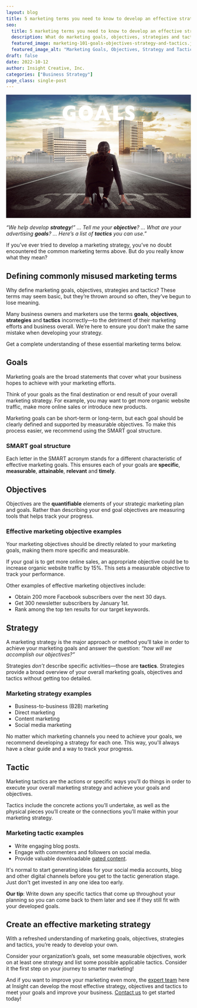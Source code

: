 ```yaml
---
layout: blog
title: 5 marketing terms you need to know to develop an effective strategy
seo:
  title: 5 marketing terms you need to know to develop an effective strategy
  description: What do marketing goals, objectives, strategies and tactics really mean? Learn the definitions of these commonly misused marketing terms.
  featured_image: marketing-101-goals-objectives-strategy-and-tactics.jpg
  featured_image_alt: "Marketing Goals, Objectives, Strategy and Tactics"
draft: false
date: 2022-10-12
author: Insight Creative, Inc.
categories: ["Business Strategy"]
page_class: single-post
---
```


![Marketing Goals, Objectives, Strategy and Tactics](marketing-101-goals-objectives-strategy-and-tactics.jpg)

_“We help develop __strategy__!” … Tell me your __objective__? … What are your advertising __goals__? … Here’s a list of __tactics__ you can use.”_

If you’ve ever tried to develop a marketing strategy, you’ve no doubt encountered the common marketing terms above. But do you really know what they mean?

## Defining commonly misused marketing terms

Why define marketing goals, objectives, strategies and tactics? These terms may seem basic, but they’re thrown around so often, they’ve begun to lose meaning.

Many business owners and marketers use the terms __goals__, __objectives__, __strategies__ and __tactics__ incorrectly—to the detriment of their marketing efforts and business overall. We’re here to ensure you don’t make the same mistake when developing your strategy.

Get a complete understanding of these essential marketing terms below.

## Goals

Marketing goals are the broad statements that cover what your business hopes to achieve with your marketing efforts.

Think of your goals as the final destination or end result of your overall marketing strategy. For example, you may want to get more organic website traffic, make more online sales or introduce new products.

Marketing goals can be short-term or long-term, but each goal should be clearly defined and supported by measurable objectives. To make this process easier, we recommend using the SMART goal structure.

### SMART goal structure

Each letter in the SMART acronym stands for a different characteristic of effective marketing goals. This ensures each of your goals are __specific__, __measurable__, __attainable__, __relevant__ and __timely__.

## Objectives

Objectives are the __quantifiable__ elements of your strategic marketing plan and goals. Rather than describing your end goal objectives are measuring tools that helps track your progress.

### Effective marketing objective examples

Your marketing objectives should be directly related to your marketing goals, making them more specific and measurable.

If your goal is to get more online sales, an appropriate objective could be to increase organic website traffic by 15%. This sets a measurable objective to track your performance.

Other examples of effective marketing objectives include:

- Obtain 200 more Facebook subscribers over the next 30 days.
- Get 300 newsletter subscribers by January 1st.
- Rank among the top ten results for our target keywords.

## Strategy

A marketing strategy is the major approach or method you’ll take in order to achieve your marketing goals and answer the question: _“how will we accomplish our objectives?”_

Strategies _don’t_ describe specific activities—those are __tactics__. Strategies provide a broad overview of your overall marketing goals, objectives and tactics without getting too detailed.

### Marketing strategy examples

- Business-to-business (B2B) marketing
- Direct marketing
- Content marketing
- Social media marketing

No matter which marketing channels you need to achieve your goals, we recommend developing a strategy for each one. This way, you'll always have a clear guide and a way to track your progress.

## Tactic

Marketing tactics are the actions or specific ways you’ll do things in order to execute your overall marketing strategy and achieve your goals and objectives.

Tactics include the concrete actions you’ll undertake, as well as the physical pieces you’ll create or the connections you’ll make within your marketing strategy.

### Marketing tactic examples

- Write engaging blog posts.
- Engage with commenters and followers on social media.
- Provide valuable downloadable [gated content](https://blog.hubspot.com/marketing/ungated-content-free).

It's normal to start generating ideas for your social media accounts, blog and other digital channels before you get to the tactic generation stage. Just don't get invested in any one idea too early.

__Our tip__: Write down any specific tactics that come up throughout your planning so you can come back to them later and see if they still fit with your developed goals.

## Create an effective marketing strategy

With a refreshed understanding of marketing goals, objectives, strategies and tactics, you’re ready to develop your own.

Consider your organization’s goals, set some measurable objectives, work on at least one strategy and list some possible applicable tactics. Consider it the first step on your journey to smarter marketing!

And if you want to improve your marketing even more, the [expert team](https://insightcreative.com/about/) here at Insight can develop the most effective strategy, objectives and tactics to meet your goals and improve your business. [Contact us](https://insightcreative.com/contact/) to get started today!
